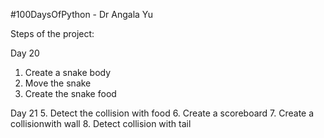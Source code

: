#100DaysOfPython - Dr Angala Yu

Steps of the project:

Day 20
1. Create a snake body
2. Move the snake
3. Create the snake food
 
Day 21
5. Detect the collision with food
6. Create a scoreboard
7. Create a collisionwith wall
8. Detect collision with tail
